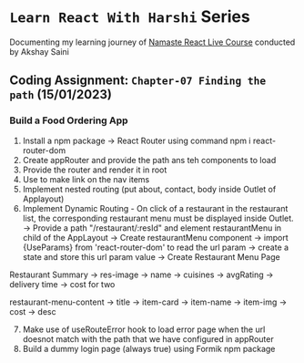 # `Learn React With Harshi` Series 
   Documenting my learning journey of [Namaste React Live Course](https://learn.namastedev.com/) conducted by Akshay Saini

## Coding Assignment: `Chapter-07 Finding the path` (15/01/2023)

### Build a Food Ordering App 

1. Install a npm package -> React Router using command  npm i react-router-dom
2. Create appRouter and provide the path ans teh components to load 
3. Provide the router and render it in root 
4. Use <Link /> to make link on the nav items 
5. Implement nested routing (put about, contact, body inside Outlet of Applayout)
6. Implement Dynamic Routing - On click of a restaurant in the restaurant list, the corresponding restaurant menu must be displayed inside Outlet.
  -> Provide a path "/restaurant/:resId" and element restaurantMenu in child  of the AppLayout 
  -> Create restaurantMenu component 
  -> import {UseParams} from 'react-router-dom' to read the url param 
  -> create a state and store this url param value 
  -> Create Restaurant Menu Page 

  Restaurant Summary 
   -> res-image 
   -> name 
   -> cuisines
   -> avgRating
   -> delivery time 
   -> cost for two 

  restaurant-menu-content
   -> title
   -> item-card 
      -> item-name 
      -> item-img
      -> cost 
      -> desc
      


7. Make use of useRouteError hook to load error page when the url doesnot match with the path that we have configured in appRouter 
8. Build a dummy login page (always true) using Formik npm package
 